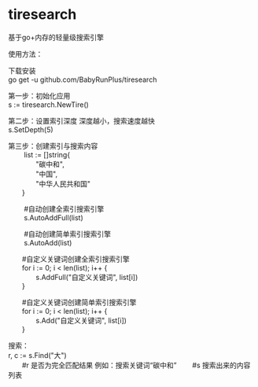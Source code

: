 # tiresearch
基于go+内存的轻量级搜索引擎

使用方法：

下载安装  
go get -u github.com/BabyRunPlus/tiresearch

第一步：初始化应用  
s := tiresearch.NewTire()

第二步：设置索引深度 深度越小，搜索速度越快  
s.SetDepth(5)

第三步：创建索引与搜索内容  
&emsp;&emsp; list := []string{  
&emsp;&emsp;&emsp;&emsp;"碳中和",  
&emsp;&emsp;&emsp;&emsp;"中国",  
&emsp;&emsp;&emsp;&emsp;"中华人民共和国"  
&emsp;&emsp;}  

&emsp;&emsp; #自动创建全索引搜索引擎  
&emsp;&emsp; s.AutoAddFull(list)

&emsp;&emsp; #自动创建简单索引搜索引擎  
&emsp;&emsp; s.AutoAdd(list)

&emsp;&emsp;#自定义关键词创建全索引搜索引擎  
&emsp;&emsp;for i := 0; i < len(list); i++ {  
&emsp;&emsp;&emsp;&emsp;s.AddFull("自定义关键词", list[i])  
&emsp;&emsp;}

&emsp;&emsp;#自定义关键词创建简单索引搜索引擎  
&emsp;&emsp;for i := 0; i < len(list); i++ {  
&emsp;&emsp;&emsp;&emsp;s.Add("自定义关键词", list[i])  
&emsp;&emsp;}  

搜索：  
r, c := s.Find("大")  
&emsp;&emsp;#r 是否为完全匹配结果  例如：搜索关键词“碳中和”
&emsp;&emsp;#s 搜索出来的内容列表
